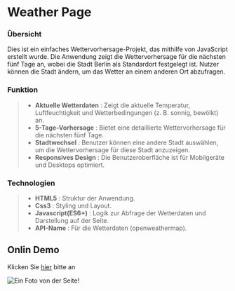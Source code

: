 # Weather Page


### Übersicht

Dies ist ein einfaches Wettervorhersage-Projekt, das mithilfe von JavaScript erstellt wurde. Die Anwendung zeigt die Wettervorhersage für die nächsten fünf Tage an, wobei die Stadt Berlin als Standardort festgelegt ist. Nutzer können die Stadt ändern, um das Wetter an einem anderen Ort abzufragen.


### Funktion 

> - **Aktuelle Wetterdaten** : Zeigt die aktuelle Temperatur, Luftfeuchtigkeit und Wetterbedingungen (z. B. sonnig, bewölkt) an.
> - **5-Tage-Vorhersage** : Bietet eine detaillierte Wettervorhersage für die nächsten fünf Tage.
> - **Stadtwechsel** : Benutzer können eine andere Stadt auswählen, um die Wettervorhersage für diese Stadt anzuzeigen.
> - **Responsives Design** : Die Benutzeroberfläche ist für Mobilgeräte und Desktops optimiert.



### Technologien

> - **HTML5** : Struktur der Anwendung.
> - **Css3** : Styling und Layout.
> - **Javascript(ES6+)** : Logik zur Abfrage der Wetterdaten und Darstellung auf der Seite.
> - **API-Name** : Für die Wetterdaten (openweathermap).


## Onlin Demo
Klicken Sie [hier](https://elihasch.github.io/weatherPage/) bitte an


![Ein Foto von der Seite!](/WeatherPage/img/Screenshot.png)